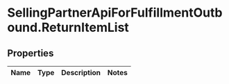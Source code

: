 # SellingPartnerApiForFulfillmentOutbound.ReturnItemList

## Properties
Name | Type | Description | Notes
------------ | ------------- | ------------- | -------------
